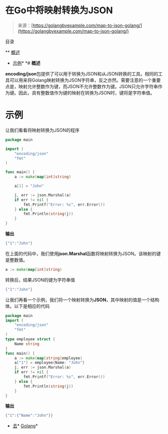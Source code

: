 <!--yml

类别: 未分类

日期: 2024-10-13 06:33:14

-->

# 在Go中将映射转换为JSON

> 来源：[https://golangbyexample.com/map-to-json-golang/](https://golangbyexample.com/map-to-json-golang/)

目录

**   [概述](#Overview "概述")

+   [示例](#Example "示例")*  *# **概述**

**encoding/json**包提供了可以用于转换为JSON和从JSON转换的工具。相同的工具可以用来将Golang映射转换为JSON字符串，反之亦然。需要注意的一个重要点是，映射允许整数作为键，而JSON不允许整数作为键。JSON只允许字符串作为键。因此，具有整数值作为键的映射在转换为JSON时，键将是字符串值。

# **示例**

让我们看看将映射转换为JSON的程序

```go
package main

import (
	"encoding/json"
	"fmt"
)

func main() {
	a := make(map[int]string)

	a[1] = "John"

	j, err := json.Marshal(a)
	if err != nil {
		fmt.Printf("Error: %s", err.Error())
	} else {
		fmt.Println(string(j))
	}
}
```

**输出**

```go
{"1":"John"}
```

在上面的代码中，我们使用**json.Marshal**函数将映射转换为JSON。该映射的键是整数值。

```go
a := make(map[int]string)
```

转换后，结果JSON的键为字符串值

```go
{"1":"John"}
```

让我们再看一个示例，我们将一个映射转换为**JSON**，其中映射的值是一个结构体。以下是相应的代码

```go
package main
import (
    "encoding/json"
    "fmt"
)
type employee struct {
    Name string
}
func main() {
    a := make(map[string]employee)
    a["1"] = employee{Name: "John"}
    j, err := json.Marshal(a)
    if err != nil {
        fmt.Printf("Error: %s", err.Error())
    } else {
        fmt.Println(string(j))
    }
}
```

**输出**

```go
{"1":{"Name":"John"}}
```

+   [去](https://golangbyexample.com/tag/go/)*   [Golang](https://golangbyexample.com/tag/golang/)*

